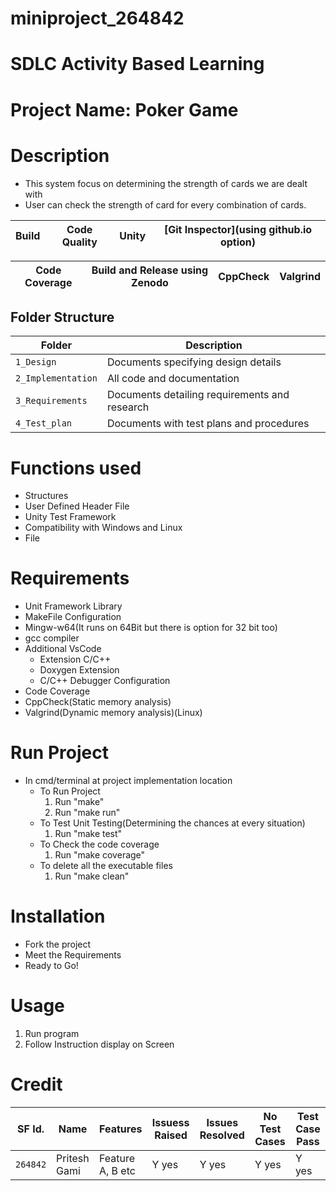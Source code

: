 # miniproject_264842

# SDLC Activity Based Learning
# Project Name: Poker Game

# Description
* This system focus on determining the strength of cards we are dealt with
* User can check the strength of card for every combination of cards.

Build | Code Quality | Unity | [Git Inspector](using github.io option) |
-----------------|-----------------|-----------------|-----------------|
 
 
 
 | Code Coverage | Build and Release using Zenodo | CppCheck | Valgrind |
 | -------------------------------| -------------------------------| -------------------------------| -------------------------------|



## Folder Structure
Folder             | Description
-------------------| -----------------------------------------
`1_Design`         | Documents specifying design details
`2_Implementation` | All code and documentation
`3_Requirements`   | Documents detailing requirements and research
`4_Test_plan`      | Documents with test plans and procedures

# Functions used
* Structures
* User Defined Header File
* Unity Test Framework
* Compatibility with Windows and Linux
* File

# Requirements
* Unit Framework Library
* MakeFile Configuration
* Mingw-w64(It runs on 64Bit but there is option for 32 bit too)
* gcc compiler
* Additional VsCode
  * Extension C/C++ 
  * Doxygen Extension
  * C/C++ Debugger Configuration
* Code Coverage
* CppCheck(Static memory analysis)
* Valgrind(Dynamic memory analysis)(Linux)

# Run Project
* In cmd/terminal at project implementation location
	* To Run Project
		1. Run "make"
		2. Run "make run"
	* To Test Unit Testing(Determining the chances at every situation)
		1. Run "make test"
	* To Check the code coverage
		1. Run "make coverage"
	* To delete all the executable files
		1. Run "make clean"


# Installation
* Fork the project
* Meet the Requirements
* Ready to Go!

# Usage
1. Run program
2. Follow Instruction display on Screen

# Credit

SF Id. |  Name   |    Features    | Issuess Raised |Issues Resolved|No Test Cases|Test Case Pass
-------|---------|----------------|----------------|---------------|-------------|--------------
`264842` | Pritesh Gami  | Feature A, B etc    | Y yes     | Y yes   |Y yes   |Y yes     

